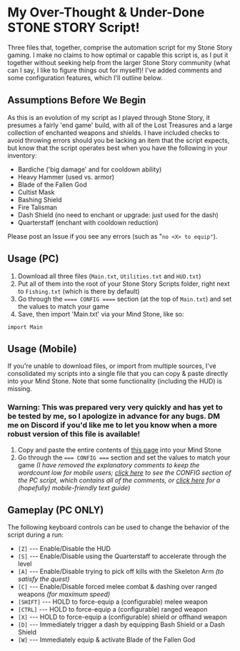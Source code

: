 # My Over-Thought & Under-Done STONE STORY Script!

Three files that, together, comprise the automation script for my Stone Story gaming. I make no claims to how optimal or capable this script is, as I put it together without seeking help from the larger Stone Story community (what can I say, I like to figure things out for myself)! I've added comments and some configuration features, which I'll outline below.

## Assumptions Before We Begin
As this is an evolution of my script as I played through Stone Story, it presumes a fairly 'end game' build, with all of the Lost Treasures and a large collection of enchanted weapons and shields. I have included checks to avoid throwing errors should you be lacking an item that the script expects, but know that the script operates best when you have the following in your inventory:

- Bardiche ('big damage' and for cooldown ability)
- Heavy Hammer (used vs. armor)
- Blade of the Fallen God
- Cultist Mask
- Bashing Shield
- Fire Talisman
- Dash Shield (no need to enchant or upgrade: just used for the dash)
- Quarterstaff (enchant with cooldown reduction)

Please post an Issue if you see any errors (such as "`no <X> to equip"`).

## Usage (PC)
1. Download all three files (`Main.txt`, `Utilities.txt` and `HUD.txt`)
2. Put all of them into the root of your Stone Story Scripts folder, right next to `Fishing.txt` (which is there by default)
3. Go through the `==== CONFIG ====` section (at the top of `Main.txt`) and set the values to match your game
3. Save, then import 'Main.txt' via your Mind Stone, like so:
```
import Main
```

## Usage (Mobile)
If you're unable to download files, or import from multiple sources, I've consolidated my scripts into a single file that you can copy & paste directly into your Mind Stone.  Note that some functionality (including the HUD) is missing.
### Warning: This was prepared very very quickly and has yet to be tested by me, so I apologize in advance for any bugs. DM me on Discord if you'd like me to let you know when a more robust version of this file is available!
1. Copy and paste the entire contents of [this page](https://raw.githubusercontent.com/Eunomiac/stone-story/master/Scripts-Mobile/MainMobile.txt) into your Mind Stone
2. Go through the `=== CONFIG ===` section and set the values to match your game *(I have removed the explanatory comments to keep the wordcount low for mobile users; [click here](https://raw.githubusercontent.com/Eunomiac/stone-story/master/Scripts-PC/Main.txt) to see the CONFIG section of the PC script, which contains all of the comments, or [click here](https://raw.githubusercontent.com/Eunomiac/stone-story/master/Scripts-Mobile/MainMobileGuide.txt) for a (hopefully) mobile-friendly text guide)*

## Gameplay (PC ONLY)
The following keyboard controls can be used to change the behavior of the script during a run:
- `[Z]` --- Enable/Disable the HUD
- `[S]` --- Enable/Disable using the Quarterstaff to accelerate through the level
- `[A]` --- Enable/Disable trying to pick off kills with the Skeleton Arm _(to satisfy the quest)_
- `[C]` --- Enable/Disable forced melee combat & dashing over ranged weapons _(for maximum speed)_
- `[SHIFT]` --- HOLD to force-equip a (configurable) melee weapon
- `[CTRL]` --- HOLD to force-equip a (configurable) ranged weapon
- `[X]` --- HOLD to force-equip a (configurable) shield or offhand weapon
- `[D]` --- Immediately trigger a dash by equipping Bash Shield or a Dash Shield
- `[W]` --- Immediately equip & activate Blade of the Fallen God

